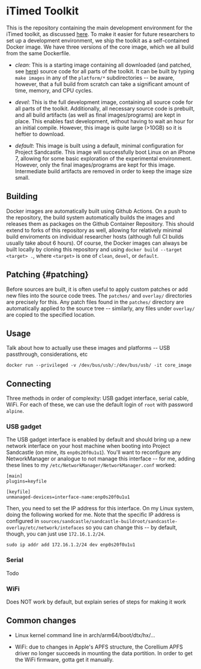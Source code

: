 # iTimed Toolkit

This is the repository containing the main development environment for the iTimed toolkit,
as discussed [here](https://eprint.iacr.org/2021/464). To make it easier for future researchers
to set up a development environment, we ship the toolkit as a self-contained Docker image. We
have three versions of the core image, which we all build from the same Dockerfile.

- *clean*: This is a starting image containing all downloaded (and patched, see [here](#patching))
   source code for all parts of the    toolkit. It can be built by typing `make images` in any
   of the `platform/*` subdirectories -- be aware, however, that a full build from scratch can
   take a significant amount of time, memory, and CPU cycles.

- *devel*: This is the full development image, containing all source code for all parts of the
   toolkit. Additionally, all necessary source code is prebuilt, and all build artifacts (as well
   as final images/programs) are kept in place. This enables fast development, without having
   to wait an hour for an initial compile. However, this image is quite large (>10GB) so it is
   heftier to download.

- *default*: This image is built using a default, minimal configuration for Project Sandcastle.
   This image will successfully boot Linux on an iPhone 7, allowing for some basic exploration
   of the experimental environment. However, only the final images/programs are kept for this
   image. Intermediate build artifacts are removed in order to keep the image size small.

## Building

Docker images are automatically built using Github Actions. On a push to the repository,
the build system automatically builds the images and releases them as packages on the Github
Container Repository. This should extend to forks of this repository as well, allowing for
relatively minimal build enviroments on individual researcher hosts (although full CI builds
usually take about 6 hours). Of course, the Docker images can always be built locally by
cloning this repository and using `docker build --target <target> .`, where `<target>`
is one of `clean`, `devel`, or `default`.

## Patching {#patching}

Before sources are built, it is often useful to apply custom patches or add new files into the
source code trees. The `patches/` and `overlay/` directories are precisely for this. Any patch
files found in the `patches/` directory are automatically applied to the source tree -- similarly,
any files under `overlay/` are copied to the specified location.

## Usage

Talk about how to actually use these images and platforms -- USB passthrough, considerations,
etc

`docker run --privileged -v /dev/bus/usb/:/dev/bus/usb/ -it core_image`

## Connecting

Three methods in order of complexity: USB gadget interface, serial cable, WiFi. For each of
these, we can use the default login of `root` with password `alpine`.

### USB gadget
The USB gadget interface is enabled by default and should bring up a new network interface
on your host machine when booting into Project Sandcastle (on mine, its `enp0s20f0u1u1`).
You'll want to reconfigure any NetworkManager or analogue to not manage this interface --
for me, adding these lines to my `/etc/NetworkManager/NetworkManager.conf` worked:

```
[main]
plugins=keyfile

[keyfile]
unmanaged-devices=interface-name:enp0s20f0u1u1
```

Then, you need to set the IP address for this interface. On my Linux system, doing the
following worked for me. Note that the specific IP address is configured in
`sources/sandcastle/sandcastle-buildroot/sandcastle-overlay/etc/network/intefaces` so
you can change this -- by default, though, you can just use `172.16.1.2/24`.

```
sudo ip addr add 172.16.1.2/24 dev enp0s20f0u1u1
```

### Serial

Todo

### WiFi

Does NOT work by default, but explain series of steps for making it work

## Common changes

 - Linux kernel command line in arch/arm64/boot/dtx/hx/...

 - WiFi: due to changes in Apple's APFS structure, the Corellium APFS driver no longer succeeds in mounting the data portition. In order to get the WiFi firmware, gotta get it manually.
